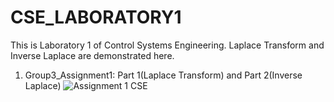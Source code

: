 # CSE_LABORATORY1
This is Laboratory 1 of Control Systems Engineering. Laplace Transform and Inverse Laplace are demonstrated here.

1. Group3_Assignment1: Part 1(Laplace Transform) and Part 2(Inverse Laplace)
![Assignment 1 CSE](https://github.com/KanFudz/CSE_LABORATORY1/assets/157684612/df48e550-6be0-4243-b33a-7d8741215a36)

